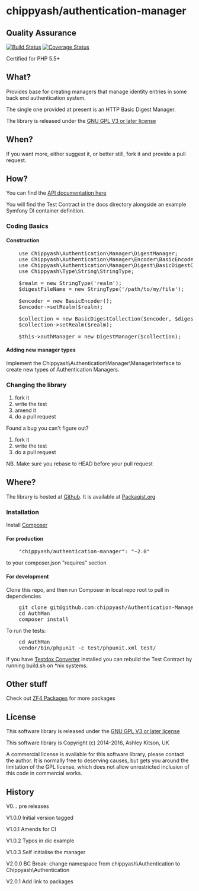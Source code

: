 # chippyash/authentication-manager

## Quality Assurance

[![Build Status](https://travis-ci.org/chippyash/Authentication-Manager.svg?branch=master)](https://travis-ci.org/chippyash/Authentication-Manager)
[![Coverage Status](https://img.shields.io/coveralls/chippyash/Authentication-Manager.svg)](https://coveralls.io/r/chippyash/Authentication-Manager)

Certified for PHP 5.5+

## What?

Provides base for creating managers that manage identity entries in some back
end authentication system.

The single one provided at present is an HTTP Basic Digest Manager.

The library is released under the [GNU GPL V3 or later license](http://www.gnu.org/copyleft/gpl.html)

## When?

If you want more, either suggest it, or better still, fork it and provide a pull request.

## How?

You can find the [API documentation here](http://chippyash.github.io/Authentication-Manager)

You will find the Test Contract in the docs directory alongside an example
Symfony DI container definition.

### Coding Basics

#### Construction

<pre>
    use Chippyash\Authentication\Manager\DigestManager;
    use Chippyash\Authentication\Manager\Encoder\BasicEncoder;
    use Chippyash\Authentication\Manager\Digest\BasicDigestCollection;
    use Chippyash\Type\String\StringType;

    $realm = new StringType('realm');
    $digestFileName = new StringType('/path/to/my/file');

    $encoder = new BasicEncoder();
    $encoder->setRealm($realm);

    $collection = new BasicDigestCollection($encoder, $digestFileName);
    $collection->setRealm($realm);

    $this->authManager = new DigestManager($collection);
</pre>

#### Adding new manager types

Implement the Chippyash\Authentication\Manager\ManagerInterface to create new types of Authentication Managers.

### Changing the library

1.  fork it
2.  write the test
3.  amend it
4.  do a pull request

Found a bug you can't figure out?

1.  fork it
2.  write the test
3.  do a pull request

NB. Make sure you rebase to HEAD before your pull request

## Where?

The library is hosted at [Github](https://github.com/chippyash/Authentication-Manager). It is
available at [Packagist.org](https://packagist.org/packages/chippyash/authentication-manager)

### Installation

Install [Composer](https://getcomposer.org/)

#### For production

<pre>
    "chippyash/authentication-manager": "~2.0"
</pre>

to your composer.json "requires" section

#### For development

Clone this repo, and then run Composer in local repo root to pull in dependencies

<pre>
    git clone git@github.com:chippyash/Authentication-Manager.git AuthMan
    cd AuthMan
    composer install
</pre>

To run the tests:

<pre>
    cd AuthMan
    vendor/bin/phpunit -c test/phpunit.xml test/
</pre>

If you have [Testdox Converter](https://packagist.org/packages/chippyash/testdox-converter)
installed you can rebuild the Test Contract by running build.sh on \*nix systems.
 

## Other stuff

Check out [ZF4 Packages](http://zf4.biz/packages?utm_source=github&utm_medium=web&utm_campaign=blinks&utm_content=slimdicexample) for more packages

## License

This software library is released under the [GNU GPL V3 or later license](http://www.gnu.org/copyleft/gpl.html)

This software library is Copyright (c) 2014-2016, Ashley Kitson, UK

A commercial license is available for this software library, please contact the author. 
It is normally free to deserving causes, but gets you around the limitation of the GPL
license, which does not allow unrestricted inclusion of this code in commercial works.

## History

V0...  pre releases

V1.0.0 Initial version tagged

V1.0.1 Amends for CI

V1.0.2 Typos in dic example

V1.0.3 Self initialise the manager

V2.0.0 BC Break: change namespace from chippyash\Authentication to Chippyash\Authentication

V2.0.1 Add link to packages
